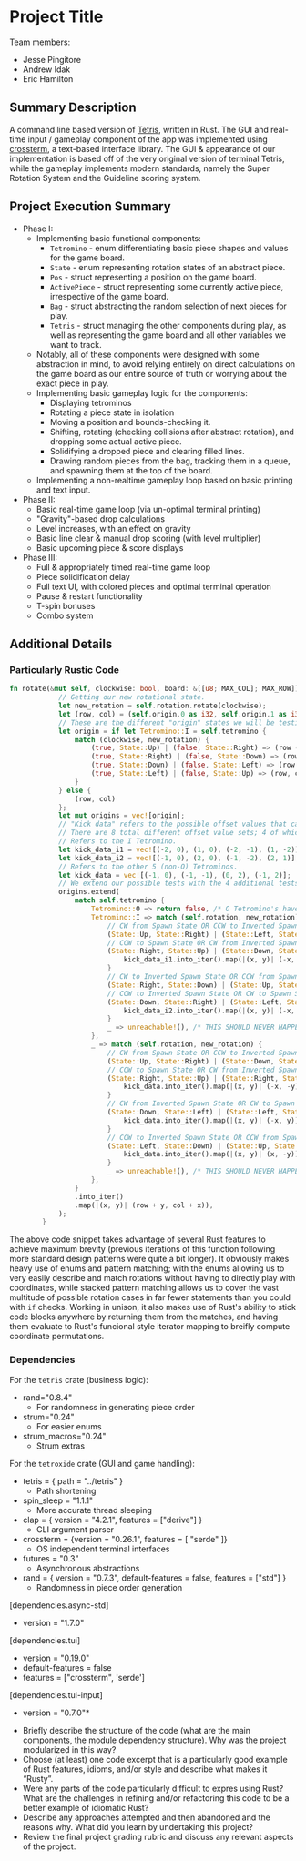 # Project Title

Team members:

- Jesse Pingitore
- Andrew Idak
- Eric Hamilton

## Summary Description

A command line based version of [Tetris](https://en.wikipedia.org/wiki/Tetris?oldformat=true), written in Rust. The GUI and real-time input / gameplay component
of the app was implemented using [crossterm](https://github.com/crossterm-rs/crossterm), a text-based interface library. The GUI & appearance of our implementation is based off of the very original version of terminal Tetris, while the gameplay implements modern standards, namely the Super Rotation System and the Guideline scoring system.

## Project Execution Summary

* Phase I:
  * Implementing basic functional components:
    * `Tetromino` - enum differentiating basic piece shapes and values for the game board.
    * `State` - enum representing rotation states of an abstract piece.
    * `Pos` - struct representing a position on the game board.
    * `ActivePiece` - struct representing some currently active piece, irrespective of the game board.
    * `Bag` - struct abstracting the random selection of next pieces for play.
    * `Tetris` - struct managing the other components during play, as well as representing the game board and all other variables we want to track.
  * Notably, all of these components were designed with some abstraction in mind, to avoid relying entirely on direct calculations on the game board as our entire source of truth or worrying about the exact piece in play.
  * Implementing basic gameplay logic for the components:
    * Displaying tetrominos
    * Rotating a piece state in isolation
    * Moving a position and bounds-checking it.
    * Shifting, rotating (checking collisions after abstract rotation), and dropping some actual active piece.
    * Solidifying a dropped piece and clearing filled lines.
    * Drawing random pieces from the bag, tracking them in a queue, and spawning them at the top of the board.
  * Implementing a non-realtime gameplay loop based on basic printing and text input.
* Phase II:
  * Basic real-time game loop (via un-optimal terminal printing)
  * "Gravity"-based drop calculations
  * Level increases, with an effect on gravity
  * Basic line clear & manual drop scoring (with level multiplier)
  * Basic upcoming piece & score displays
* Phase III:
  * Full & appropriately timed real-time game loop
  * Piece solidification delay
  * Full text UI, with colored pieces and optimal terminal operation
  * Pause & restart functionality
  * T-spin bonuses
  * Combo system

## Additional Details

### Particularly Rustic Code

```rust
fn rotate(&mut self, clockwise: bool, board: &[[u8; MAX_COL]; MAX_ROW]) -> bool {
            // Getting our new rotational state.
            let new_rotation = self.rotation.rotate(clockwise);
            let (row, col) = (self.origin.0 as i32, self.origin.1 as i32);
            // These are the different "origin" states we will be testing.
            let origin = if let Tetromino::I = self.tetromino {
                match (clockwise, new_rotation) {
                    (true, State::Up) | (false, State::Right) => (row - 1, col),
                    (true, State::Right) | (false, State::Down) => (row, col + 1),
                    (true, State::Down) | (false, State::Left) => (row + 1, col),
                    (true, State::Left) | (false, State::Up) => (row, col - 1),
                }
            } else {
                (row, col)
            };
            let mut origins = vec![origin];
            // "Kick data" refers to the possible offset values that can be used for the 4 kick states.
            // There are 8 total different offset value sets; 4 of which are inverted from the other 4.
            // Refers to the I Tetromino.
            let kick_data_i1 = vec![(-2, 0), (1, 0), (-2, -1), (1, -2)];
            let kick_data_i2 = vec![(-1, 0), (2, 0), (-1, -2), (2, 1)];
            // Refers to the other 5 (non-O) Tetrominos.
            let kick_data = vec![(-1, 0), (-1, -1), (0, 2), (-1, 2)];
            // We extend our possible tests with the 4 additional tests:
            origins.extend(
                match self.tetromino {
                    Tetromino::O => return false, /* O Tetromino's have no rotational logic. */
                    Tetromino::I => match (self.rotation, new_rotation) {
                        // CW from Spawn State OR CCW to Inverted Spawn State
                        (State::Up, State::Right) | (State::Left, State::Down) => kick_data_i1,
                        // CCW to Spawn State OR CW from Inverted Spawn State
                        (State::Right, State::Up) | (State::Down, State::Left) => {
                            kick_data_i1.into_iter().map(|(x, y)| (-x, -y)).collect()
                        }
                        // CW to Inverted Spawn State OR CCW from Spawn State
                        (State::Right, State::Down) | (State::Up, State::Left) => kick_data_i2,
                        // CCW to Inverted Spawn State OR CW to Spawn State
                        (State::Down, State::Right) | (State::Left, State::Up) => {
                            kick_data_i2.into_iter().map(|(x, y)| (-x, -y)).collect()
                        }
                        _ => unreachable!(), /* THIS SHOULD NEVER HAPPEN. */
                    },
                    _ => match (self.rotation, new_rotation) {
                        // CW from Spawn State OR CCW to Inverted Spawn State
                        (State::Up, State::Right) | (State::Down, State::Right) => kick_data,
                        // CCW to Spawn State OR CW from Inverted Spawn State
                        (State::Right, State::Up) | (State::Right, State::Down) => {
                            kick_data.into_iter().map(|(x, y)| (-x, -y)).collect()
                        }
                        // CW from Inverted Spawn State OR CW to Spawn State
                        (State::Down, State::Left) | (State::Left, State::Up) => {
                            kick_data.into_iter().map(|(x, y)| (-x, y)).collect()
                        }
                        // CCW to Inverted Spawn State OR CCW from Spawn State
                        (State::Left, State::Down) | (State::Up, State::Left) => {
                            kick_data.into_iter().map(|(x, y)| (x, -y)).collect()
                        }
                        _ => unreachable!(), /* THIS SHOULD NEVER HAPPEN. */
                    },
                }
                .into_iter()
                .map(|(x, y)| (row + y, col + x)),
            );
        }
```

The above code snippet takes advantage of several Rust features to achieve maximum brevity (previous iterations of this function following more standard design patterns were quite a bit longer). It obviously makes heavy use of enums and pattern matching; with the enums allowing us to very easily describe and match rotations without having to directly play with coordinates, while stacked pattern matching allows us to cover the vast multitude of possible rotation cases in far fewer statements than you could with `if` checks. Working in unison, it also makes use of Rust's ability to stick code blocks anywhere by returning them from the matches, and having them evaluate to Rust's funcional style iterator mapping to breifly compute coordinate permutations. 

### Dependencies

For the `tetris` crate (business logic):
* rand="0.8.4" 
  * For randomness in generating piece order
* strum="0.24"
  - For easier enums
* strum_macros="0.24"
  - Strum extras

For the `tetroxide` crate (GUI and game handling):

* tetris = { path = "../tetris" } 
  * Path shortening
* spin_sleep = "1.1.1" 
  * More accurate thread sleeping
* clap = { version = "4.2.1", features = ["derive"] }
  - CLI argument parser
* crossterm = {version = "0.26.1", features = [ "serde" ]}
  - OS independent terminal interfaces
* futures = "0.3"
  - Asynchronous abstractions
* rand = { version = "0.7.3", default-features = false, features = ["std"] }
  - Randomness in piece order generation

[dependencies.async-std]
* version = "1.7.0"

[dependencies.tui]
* version = "0.19.0"
* default-features = false
* features = ["crossterm", 'serde']

[dependencies.tui-input]
* version = "0.7.0"*


- Briefly describe the structure of the code (what are the main components, the
  module dependency structure). Why was the project modularized in this way?
- Choose (at least) one code excerpt that is a particularly good example of Rust
  features, idioms, and/or style and describe what makes it “Rusty”.
- Were any parts of the code particularly difficult to expres using Rust? What
  are the challenges in refining and/or refactoring this code to be a better
  example of idiomatic Rust?
- Describe any approaches attempted and then abandoned and the reasons why. What
  did you learn by undertaking this project?
- Review the final project grading rubric and discuss any relevant aspects of
  the project.
